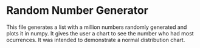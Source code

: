 # Random Number Generator
This file generates a list with a million numbers randomly generated and plots it in numpy. It gives the user a chart to see the number who had most ocurrences.
It was intended to demonstrate a normal distribution chart.
